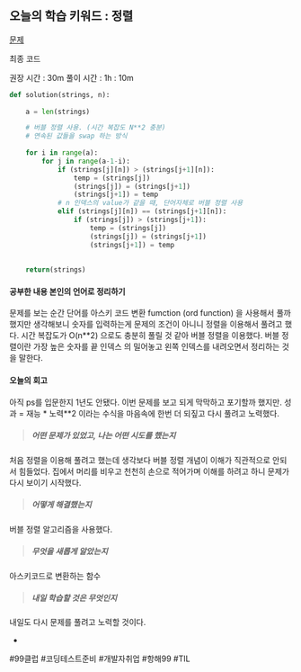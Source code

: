 ## 오늘의 학습 키워드 : 정렬
  [문제](https://school.programmers.co.kr/learn/courses/30/lessons/12915)

  최종 코드

  권장 시간 : 30m
  풀이 시간 : 1h : 10m



```python
def solution(strings, n): 
    
    a = len(strings)

    # 버블 정렬 사용. (시간 복잡도 N**2 충분)
    # 연속된 값들을 swap 하는 방식
    
    for i in range(a):
        for j in range(a-1-i):
            if (strings[j][n]) > (strings[j+1][n]):
                temp = (strings[j])
                (strings[j]) = (strings[j+1])
                (strings[j+1]) = temp
            # n 인덱스의 value가 같을 때, 단어자체로 버블 정렬 사용
            elif (strings[j][n]) == (strings[j+1][n]):
                if (strings[j]) > (strings[j+1]):
                    temp = (strings[j])
                    (strings[j]) = (strings[j+1])
                    (strings[j+1]) = temp
            
            
    return(strings)

```

#### 공부한 내용 본인의 언어로 정리하기 ##
문제를 보는 순간 단어를 아스키 코드 변환 fumction (ord function) 을 사용해서 풀까 했지만 생각해보니 숫자를 입력하는게 문제의 조건이 아니니 정렬을 이용해서 풀려고 했다. 
시간 복잡도가 O(n**2) 으로도 충분히 풀릴 것 같아 버블 정렬을 이용했다. 버블 정렬이란 가장 높은 숫자를 끝 인덱스 의 밀어놓고 왼쪽 인덱스를 내려오면서 정리하는 것을 말한다. 

#### 오늘의 회고 
아직 ps를 입문한지 1년도 안됐다. 이번 문제를 보고 되게 막막하고 포기할까 했지만. 성과 = 재능 * 노력**2 이라는 수식을 마음속에 한번 더 되짚고 다시 풀려고 노력했다. 

>##### 어떤 문제가 있었고, 나는 어떤 시도를 했는지
처음 정렬을 이용해 풀려고 했는데 생각보다 버블 정렬 개념이 이해가 직관적으로 안되서 힘들었다. 집에서 머리를 비우고 천천히 손으로 적어가며 이해를 하려고 하니 문제가 다시 보이기 시작했다. 


>##### 어떻게 해결했는지
버블 정렬 알고리즘을 사용했다. 

>##### 무엇을 새롭게 알았는지
아스키코드로 변환하는 함수

>##### 내일 학습할 것은 무엇인지
내일도 다시 문제를 풀려고 노력할 것이다. 



- 
  

 #99클럽 #코딩테스트준비 #개발자취업 #항해99 #TIL